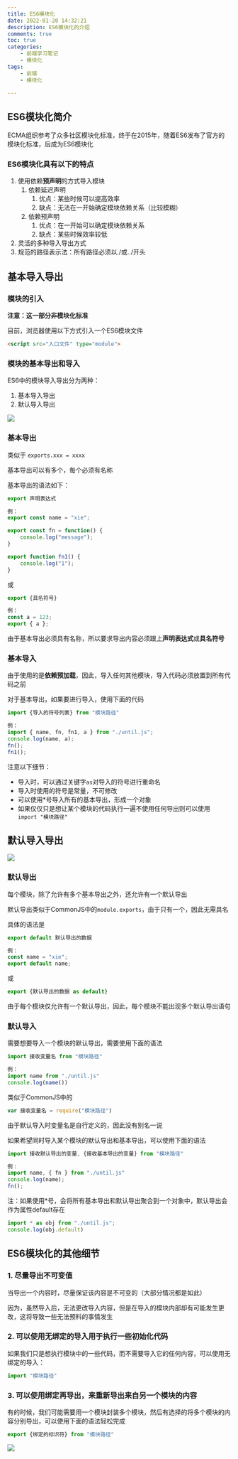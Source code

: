 ```yaml
---
title: ES6模块化
date: 2022-01-20 14:32:21
description: ES6模块化的介绍
comments: true
toc: true
categories:
	- 前端学习笔记
	- 模块化
tags: 
	- 前端
	- 模块化

---
```


## ES6模块化简介

ECMA组织参考了众多社区模块化标准，终于在2015年，随着ES6发布了官方的模块化标准，后成为ES6模块化

### ES6模块化具有以下的特点

1. 使用依赖**预声明**的方式导入模块
   1. 依赖延迟声明
      1. 优点：某些时候可以提高效率
      2. 缺点：无法在一开始确定模块依赖关系（比较模糊）
   2. 依赖预声明
      1. 优点：在一开始可以确定模块依赖关系
      2. 缺点：某些时候效率较低
2. 灵活的多种导入导出方式
3. 规范的路径表示法：所有路径必须以./或../开头

## 基本导入导出

### 模块的引入

**注意：这一部分非模块化标准**

目前，浏览器使用以下方式引入一个ES6模块文件

```html
<script src="入口文件" type="module">
```

### 模块的基本导出和导入

ES6中的模块导入导出分为两种：

1. 基本导入导出
2. 默认导入导出

![](/images/模块化/ES6模块化-导入导出.jpg)

### 基本导出

类似于 ``` exports.xxx = xxxx ```

基本导出可以有多个，每个必须有名称

基本导出的语法如下：

```js
export 声明表达式
```

```js
例：
export const name = "xie";

export const fn = function() {
    console.log("message");
}

export function fn1() {
    console.log("1");
}
```

或

```js
export {具名符号}
```

```js 
例：
const a = 123;
export { a };
```

由于基本导出必须具有名称，所以要求导出内容必须跟上**声明表达式**或**具名符号**

### 基本导入

由于使用的是**依赖预加载**，因此，导入任何其他模块，导入代码必须放置到所有代码之前

对于基本导出，如果要进行导入，使用下面的代码

```js
import {导入的符号列表} from "模块路径" 
```

```js
例：
import { name, fn, fn1, a } from "./until.js";
console.log(name, a);
fn();
fn1();
```

注意以下细节：

- 导入时，可以通过关键字```as```对导入的符号进行重命名
- 导入时使用的符号是常量，不可修改
- 可以使用*号导入所有的基本导出，形成一个对象
- 如果仅仅只是想让某个模块的代码执行一遍不使用任何导出则可以使用 ```import "模块路径" ```

## 默认导入导出

![](/images/模块化/ES6模块化-默认导入导出.jpg)

### 默认导出

每个模块，除了允许有多个基本导出之外，还允许有一个默认导出

默认导出类似于CommonJS中的```module.exports```，由于只有一个，因此无需具名

具体的语法是

```js
export default 默认导出的数据
```

```js
例：
const name = "xie";
export default name;
```

或

```js
export {默认导出的数据 as default}
```

由于每个模块仅允许有一个默认导出，因此，每个模块不能出现多个默认导出语句

### 默认导入

需要想要导入一个模块的默认导出，需要使用下面的语法

```js
import 接收变量名 from "模块路径"
```

```js
例：
import name from "./until.js"
console.log(name())
```

类似于CommonJS中的

```js
var 接收变量名 = require("模块路径")
```

由于默认导入时变量名是自行定义的，因此没有别名一说

如果希望同时导入某个模块的默认导出和基本导出，可以使用下面的语法

```js
import 接收默认导出的变量, {接收基本导出的变量} from "模块路径"
```

```js
例：
import name, { fn } from "./until.js"
console.log(name);
fn();
```

注：如果使用\*号，会将所有基本导出和默认导出聚合到一个对象中，默认导出会作为属性default存在

```javascript
import * as obj from "./until.js";
console.log(obj.default)
```

## ES6模块化的其他细节

### 1. **尽量导出不可变值**

当导出一个内容时，尽量保证该内容是不可变的（大部分情况都是如此）

因为，虽然导入后，无法更改导入内容，但是在导入的模块内部却有可能发生更改，这将导致一些无法预料的事情发生

### 2. **可以使用无绑定的导入用于执行一些初始化代码**

如果我们只是想执行模块中的一些代码，而不需要导入它的任何内容，可以使用无绑定的导入：

```js
import "模块路径"
```

### 3. **可以使用绑定再导出，来重新导出来自另一个模块的内容**

有的时候，我们可能需要用一个模块封装多个模块，然后有选择的将多个模块的内容分别导出，可以使用下面的语法轻松完成

```js
export {绑定的标识符} from "模块路径"
```

![](/images/模块化/ES6模块化-混合导入导出.jpg)